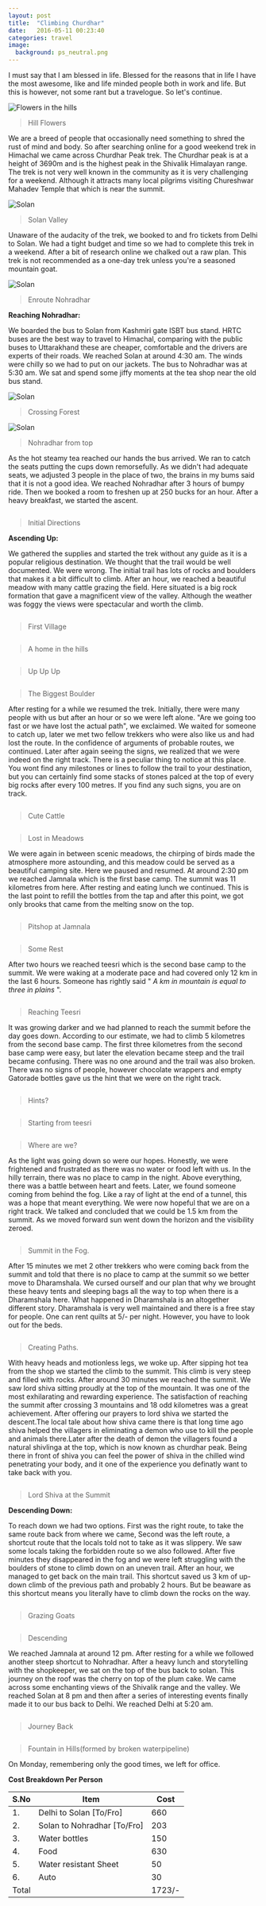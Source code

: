 ```yaml
---
layout: post
title:  "Climbing Churdhar"
date:   2016-05-11 00:23:40
categories: travel
image:
  background: ps_neutral.png
---
```


I must say that I am blessed in life. Blessed for the reasons that in life I have the most awesome, like and life minded people both in work and life.
But this is however, not some rant but a travelogue. So let's continue.

<img src="http://i.imgur.com/ewjP5pi.jpg" alt="Flowers in the hills">

>Hill Flowers

We are a breed of people that occasionally need something to shred the rust of mind and body. So after searching online for a good weekend trek in Himachal we came across Churdhar Peak trek. The Churdhar peak is at a height of 3690m and is the highest peak in the Shivalik Himalayan range. The trek is not very well known in the community as it is very challenging for a weekend. Although it attracts many local pilgrims visiting Chureshwar Mahadev Temple that which is near the summit.

<img src="http://i.imgur.com/6Rl4JQR.jpg" alt="Solan">

>Solan Valley

Unaware of the audacity of the trek, we booked to and fro tickets from Delhi to Solan. We had a tight budget and time so we had to complete this trek in a weekend. After a bit of research online we chalked out a raw plan. This trek is not recommended as a one-day trek unless you're a seasoned mountain goat.

<img src="http://i.imgur.com/5N0bstI.jpg" alt="Solan">

>Enroute  Nohradhar

**Reaching Nohradhar:**

We boarded the bus to Solan from Kashmiri gate ISBT bus stand. HRTC buses are the best way to travel to Himachal, comparing with the public buses to Uttarakhand these are cheaper, comfortable and the drivers are experts of their roads. We reached Solan at around 4:30 am. The winds were chilly so we had to put on our jackets. The bus to Nohradhar was at 5:30 am. We sat and spend some jiffy moments  at the tea shop near the old bus stand. 

<img src="http://i.imgur.com/9Zqk5g9.jpg" alt="Solan">

>Crossing Forest

<img src="http://i.imgur.com/L8fIb63.jpg" alt="Solan">

>Nohradhar from top

As the hot steamy tea reached our hands the bus arrived. We ran to catch the seats putting the cups down remorsefully. As we didn't had adequate seats, we adjusted 3 people in the place of two, the brains in my bums said that it is not a good idea. We reached Nohradhar after 3 hours of bumpy ride. Then we booked a room to freshen up at 250 bucks for an hour. After a heavy breakfast, we started the ascent.

<img src="http://i.imgur.com/Bau2TEf.jpg" alt ="">

>Initial Directions

**Ascending Up:**

We gathered the supplies and started the trek without any guide as it is a popular religious destination. We thought that the trail would be well documented. We were wrong. The initial trail has lots of rocks and boulders that makes it a bit difficult to climb. After an hour, we reached a beautiful meadow with  many cattle grazing the field. Here situated is  a big rock formation that gave a magnificent view of the valley. Although the weather was foggy the views were spectacular and worth the climb. 

<img src="http://i.imgur.com/7hlqKy7.jpg" alt ="">

>First Village

<img src="http://i.imgur.com/1XMkXPI.jpg" alt ="">

>A home in the hills

<img src="http://i.imgur.com/ojJvuyy.jpg" alt ="">

>Up Up Up

<img src="http://i.imgur.com/OSQvNJB.jpg" alt ="">

>The Biggest Boulder

After resting for a while we resumed the trek. Initially, there were many people with us but after an hour or so we were left alone. "Are we going too fast or we have lost the actual path", we exclaimed. We waited for someone to catch up, later we met two fellow trekkers who were also like us and had lost the route. In the confidence of arguments of probable routes, we continued. Later after again seeing the signs, we realized that we were indeed on the right track. There is a peculiar thing to notice at this place. You wont find any milestones or lines to follow the trail to your destination, but you can certainly find some stacks of stones palced at the top of every big rocks after every 100 metres. If you find any such signs, you are on track.

<img src="http://i.imgur.com/rgzNfdg.jpg" alt ="">

>Cute Cattle

<img src="http://i.imgur.com/UshvOuQ.jpg" alt ="">

>Lost in Meadows

We were again in between scenic meadows, the chirping of birds made the atmosphere more astounding, and this meadow could be served as a beautiful camping site. Here we paused and resumed. At around 2:30 pm we reached Jamnala which is the first base camp. The summit was 11 kilometres from here. After resting and eating lunch we continued. This is the last point to refill the bottles from the tap and after this point, we got only brooks that came from the melting snow on the top.

<img src="http://i.imgur.com/1yule2N.jpg" alt ="">

>Pitshop at Jamnala

<img src="http://i.imgur.com/CqFOwQW.jpg" alt ="">

>Some Rest

After two hours we reached teesri which is the second base camp to the summit. We were waking at a moderate pace and had covered only 12 km in the last 6 hours. Someone has rightly said " *A km in mountain is equal to three in plains* ".

<img src="http://i.imgur.com/dw1EIP1.jpg" alt ="">

>Reaching Teesri

It was growing darker and we had planned to reach the summit before the day goes down. According to our estimate, we had to climb 5 kilometres from the second base camp. The first three kilometres from the second base camp were easy, but later the elevation became steep and the trail became confusing. There was no one around and the trail was also broken. There was no signs of people, however chocolate wrappers and empty Gatorade bottles gave us the hint that we were on the right track.

<img src="http://i.imgur.com/LrIphld.jpg" alt ="">

>Hints?

<img src="http://i.imgur.com/E4D8Mzw.jpg" alt ="">

>Starting from teesri

<img src="http://i.imgur.com/Wetj59u.jpg" alt ="">

>Where are we?

As the light was going down so were our hopes. Honestly, we were frightened and frustrated as there was no water or food left with us. In the hilly terrain, there was no place to camp in the night. Above everything, there was a battle between heart and feets. Later, we found someone coming from behind the fog. Like a ray of light at the end of a tunnel, this was a hope that meant everything. We were now hopeful that we are on a right track. We talked and concluded that we could be 1.5 km from the summit. As we moved forward sun went down the horizon and the visibility zeroed. 

<img src="http://i.imgur.com/COkLsCA.jpg" alt ="">

>Summit in the Fog.

After 15 minutes we met 2 other trekkers who were coming back from the summit and told that there is no place to camp at the summit so we better move to Dharamshala. We cursed ourself and our plan that why we brought these heavy tents and sleeping bags all the way to top when there is a Dharamshala here. What happened in Dharamshala is an altogether different story. Dharamshala is very well maintained and there is a free stay for people. One can rent quilts at 5/- per night. However, you have to look out for the beds.

<img src="http://i.imgur.com/8SVPGTf.jpg" alt ="">

>Creating Paths.

With heavy heads and motionless legs, we woke up. After sipping hot tea from the shop we started the climb to the summit. This climb is very steep and filled with rocks. After around 30 minutes we reached the summit. We saw lord shiva sitting proudly at the top of the mountain. It was one of the most exhilarating and rewarding experience. The satisfaction of reaching the summit after crossing 3 mountains and 18 odd kilometres was a great achievement. After offering our prayers to lord shiva we started the descent.The local tale about how shiva came there is that long time ago shiva helped the villagers in eliminating a demon who use to kill the people and animals there.Later after the death of demon the villagers found a natural shivlinga at the top, which is now known as churdhar peak. Being there in front of shiva you can feel the power of shiva in the chilled wind penetrating your body, and it one of the experience you definatly want to take back with you. 

<img src="http://i.imgur.com/BiQwJvl.jpg" alt ="">

>Lord Shiva at the Summit


**Descending Down:**

To reach down we had two options. First was the right route, to take the same route back from where we came, Second was the left route, a shortcut route that the locals told not to take as it was slippery. We saw some locals taking the forbidden route so we also followed. After five minutes they disappeared in the fog and we were left struggling with the boulders of stone to climb down on an uneven trail. After an hour, we managed to get back on the main trail. This shortcut saved us 3 km of up-down climb of the previous path and probably 2 hours. But be beaware as this shortcut means you literally have to climb down the rocks on the way.

<img src="http://i.imgur.com/5QKOQ1h.jpg" alt ="">

>Grazing Goats

<img src="http://i.imgur.com/q0FAAE5.jpg" alt ="">

>Descending

We reached Jamnala at around 12 pm. After resting for a while we followed another steep shortcut to Nohradhar. After a heavy lunch and storytelling with the shopkeeper, we sat on the top of the bus back to solan. This journey on the roof was the cherry on top of the plum cake. We came across some enchanting views of the Shivalik range and the valley. We reached Solan at 8 pm and then after a series of interesting events finally made it to our bus back to Delhi. We reached Delhi at 5:20 am.

<img src="http://i.imgur.com/IyBolzp.jpg" alt ="">

>Journey Back

<img src="http://i.imgur.com/cjxGGUx.jpg" alt ="">

>Fountain in Hills(formed by broken waterpipeline)


On Monday, remembering only the good times, we left for office.


**Cost Breakdown Per Person**

| S.No  | Item  | Cost  |
|---|---|---|
| 1.  | Delhi to Solan [To/Fro]  | 660  |
| 2.  | Solan to Nohradhar [To/Fro]  | 203  |
|  3.  | Water bottles  | 150  |
|  4. | Food   | 630  |
| 5.  |  Water resistant Sheet |  50 |
| 6.  |  Auto |  30|
|  Total ||  1723/-|


























































































































































































































































































































































































































































































































































































































































































































































































































































































































































































































































































